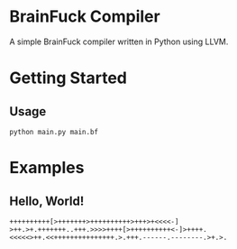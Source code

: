 # BrainFuck Compiler
A simple BrainFuck compiler written in Python using LLVM.

# Getting Started
## Usage
```
python main.py main.bf
```

# Examples
## Hello, World!
```
++++++++++[>+++++++>++++++++++>+++>+<<<<-]
>++.>+.+++++++..+++.>>>>++++[>++++++++++<-]>++++.
<<<<<>++.<<+++++++++++++++.>.+++.------.--------.>+.>.
```
